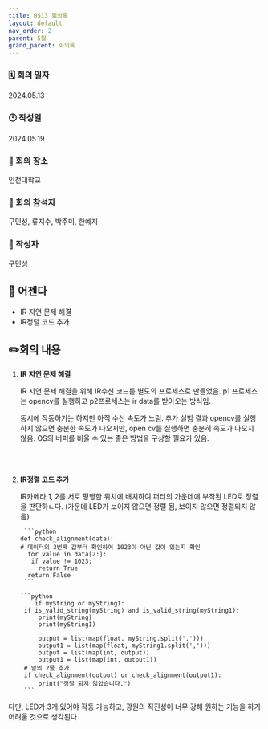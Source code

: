 ```yaml
---
title: 0513 회의록
layout: default
nav_order: 2
parent: 5월
grand_parent: 회의록
---
```


### 🗓️ 회의 일자

2024.05.13

### 🕛 작성일

2024.05.19

### 🚩 회의 장소

인천대학교

### 🤝 회의 참석자

구민성, 류지수, 박주미, 한예지

### 🙎 작성자

구민성

## 📣 어젠다

- IR 지연 문제 해결
- IR정렬 코드 추가

## ✏️회의 내용

1. **IR 지연 문제 해결**

    IR 지연 문제 해결을 위해 IR수신 코드를 별도의 프로세스로 만들었음.
    p1 프로세스는 opencv를 실행하고 p2프로세스는 ir data를 받아오는 방식임.
   
    동시에 작동하기는 하지만 아직 수신 속도가 느림. 추가 실험 결과 opencv를 실행하지 않으면 충분한 속도가 나오지만, open cv를 실행하면 충분히 속도가 나오지 않음.
    OS의 버퍼를 비울 수 있는 좋은 방법을 구상할 필요가 있음.

    <br/><br/>


3. **IR정렬 코드 추가**

    IR카메라 1, 2를 서로 평행한 위치에 배치하여 퍼터의 가운데에 부착된 LED로 정렬을 판단하ㄴ다. (가운데 LED가 보이지 않으면 정렬 됨, 보이지 않으면 정렬되지 않음)

        ```python
       def check_alignment(data):
       # 데이터의 3번째 값부터 확인하여 1023이 아닌 값이 있는지 확인
         for value in data[2:]:
          if value != 1023:
            return True
         return False    
        ```

       ```python
           if myString or myString1:
        if is_valid_string(myString) and is_valid_string(myString1):
            print(myString)
            print(myString1)
            
            output = list(map(float, myString.split(',')))
            output1 = list(map(float, myString1.split(',')))
            output = list(map(int, output))
            output1 = list(map(int, output1))
        # 밑의 2줄 추가
        if check_alignment(output) or check_alignment(output1):
            print("정렬 되지 않았습니다.") 
        ```
   
  다만, LED가 3개 있어야 작동 가능하고, 광원의 직진성이 너무 강해 원하는 기능을 하기 어려울 것으로 생각된다.
        
  <br/><br/>
